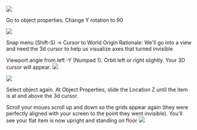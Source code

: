 


![](https://i.imgur.com/zfXFY3n.png)

Go to object properties. Change Y rotation to 90

![](https://i.imgur.com/HmqJh3s.png)

Snap menu (Shift-S) -> Cursor to World Origin
Rationale: We'll go into a view and need the 3d cursor to help us visualize axes that turned invisible

Viewport angle from left -Y (Numpad 1). Orbit left or right slightly. Your 3D cursor will appear.
![](https://i.imgur.com/HjIoESB.png)


![](https://i.imgur.com/XRK25eh.png)

Select object again. At Object Properties, slide the Location Z until the item is at and above the 3d cursor.

Scroll your moues scroll up and down so the grids appear again (they were perfectly aligned with your screen to the point they went invisible). You'll see your flat item is now upright and standing on floor
![](https://i.imgur.com/ZSYCGWv.png)

